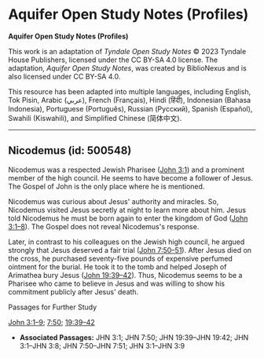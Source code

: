 # Aquifer Open Study Notes (Profiles)

**Aquifer Open Study Notes (Profiles)**

This work is an adaptation of *Tyndale Open Study Notes* © 2023 Tyndale House Publishers, licensed under the CC BY\-SA 4\.0 license. The adaptation, *Aquifer Open Study Notes*, was created by BiblioNexus and is also licensed under CC BY\-SA 4\.0\.

This resource has been adapted into multiple languages, including English, Tok Pisin, Arabic (عربي), French (Français), Hindi (हिंदी), Indonesian (Bahasa Indonesia), Portuguese (Português), Russian (Русский), Spanish (Español), Swahili (Kiswahili), and Simplified Chinese (简体中文).



--------------------------------

## Nicodemus (id: 500548)

Nicodemus was a respected Jewish Pharisee ([John 3:1](https://ref.ly/John3:1)) and a prominent member of the high council. He seems to have become a follower of Jesus. The Gospel of John is the only place where he is mentioned.

Nicodemus was curious about Jesus' authority and miracles. So, Nicodemus visited Jesus secretly at night to learn more about him. Jesus told Nicodemus he must be born again to enter the kingdom of God ([John 3:1–8](https://ref.ly/John3:1-John3:8)). The Gospel does not reveal Nicodemus's response.

Later, in contrast to his colleagues on the Jewish high council, he argued strongly that Jesus deserved a fair trial ([John 7:50–51](https://ref.ly/John7:50-John7:51)). After Jesus died on the cross, he purchased seventy\-five pounds of expensive perfumed ointment for the burial. He took it to the tomb and helped Joseph of Arimathea bury Jesus ([John 19:39–42](https://ref.ly/John19:39-John19:42)). Thus, Nicodemus seems to be a Pharisee who came to believe in Jesus and was willing to show his commitment publicly after Jesus' death.

Passages for Further Study

[John 3:1–9](https://ref.ly/John3:1-John3:9); [7:50](https://ref.ly/John7:50); [19:39–42](https://ref.ly/John19:39-John19:42)

* **Associated Passages:** JHN 3:1; JHN 7:50; JHN 19:39–JHN 19:42; JHN 3:1–JHN 3:8; JHN 7:50–JHN 7:51; JHN 3:1–JHN 3:9


